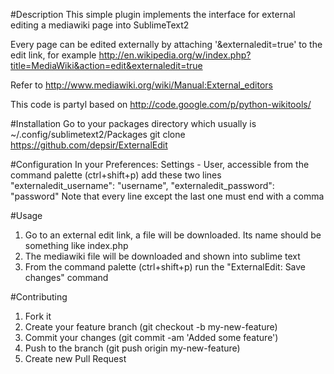 #Description
This simple plugin implements the interface for external editing a mediawiki page into SublimeText2

Every page can be edited externally by attaching '&externaledit=true' to the edit link, for example
    http://en.wikipedia.org/w/index.php?title=MediaWiki&action=edit&externaledit=true

Refer to http://www.mediawiki.org/wiki/Manual:External_editors

This code is partyl based on http://code.google.com/p/python-wikitools/

#Installation
Go to your packages directory which usually is ~/.config/sublimetext2/Packages
    git clone https://github.com/depsir/ExternalEdit

#Configuration
In your Preferences: Settings - User, accessible from the command palette (ctrl+shift+p) add these two lines
    "externaledit_username": "username",
    "externaledit_password": "password"
Note that every line except the last one must end with a comma

#Usage
1. Go to an external edit link, a file will be downloaded. Its name should be something like index.php
1. The mediawiki file will be downloaded and shown into sublime text
1. From the command palette (ctrl+shift+p) run the "ExternalEdit: Save changes" command

#Contributing
1. Fork it
1. Create your feature branch (git checkout -b my-new-feature)
1. Commit your changes (git commit -am 'Added some feature')
1. Push to the branch (git push origin my-new-feature)
1. Create new Pull Request

